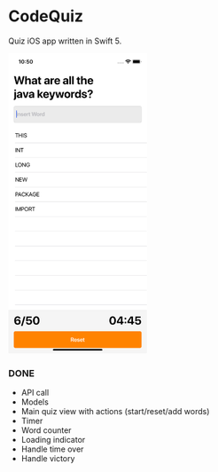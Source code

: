 # CodeQuiz

Quiz iOS app written in Swift 5.

<img src="https://github.com/felipedelara/CodeQuiz/blob/development/Screenshot/1.png" width="250">

### DONE
- API call
- Models
- Main quiz view with actions (start/reset/add words)
- Timer
- Word counter
- Loading indicator
- Handle time over
- Handle victory
